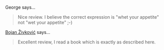George says…
>	Nice review.  I believe the correct expression is "whet your appetite" not "wet your appetite" ;-)

<a href="http://adobephotoshopsecrets.blogspot.com/" rel="nofollow noopener" target="_blank">Bojan Živković</a> says…
>	Excellent review, I read a book which is exactly as described here.
